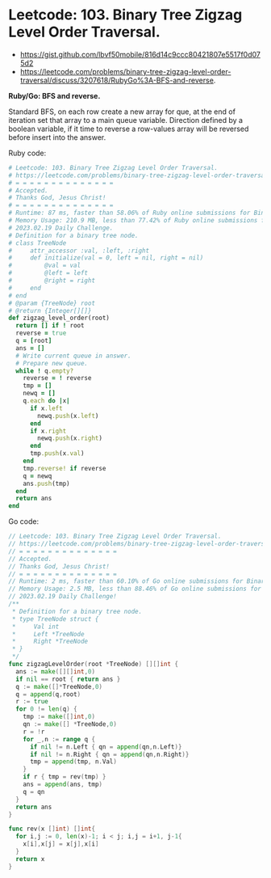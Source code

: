 # Leetcode: 103. Binary Tree Zigzag Level Order Traversal.

- https://gist.github.com/lbvf50mobile/816d14c9ccc80421807e5517f0d075d2
- https://leetcode.com/problems/binary-tree-zigzag-level-order-traversal/discuss/3207618/RubyGo%3A-BFS-and-reverse.

**Ruby/Go: BFS and reverse.**

Standard BFS, on each row create a new array for que, at the end of iteration set that array to a main queue variable. Direction defined by a boolean variable, if it time to reverse a row-values array will be reversed before insert into the answer.

Ruby code:
```Ruby
# Leetcode: 103. Binary Tree Zigzag Level Order Traversal.
# https://leetcode.com/problems/binary-tree-zigzag-level-order-traversal/
# = = = = = = = = = = = = = =
# Accepted.
# Thanks God, Jesus Christ!
# = = = = = = = = = = = = = =
# Runtime: 87 ms, faster than 58.06% of Ruby online submissions for Binary Tree Zigzag Level Order Traversal.
# Memory Usage: 210.9 MB, less than 77.42% of Ruby online submissions for Binary Tree Zigzag Level Order Traversal.
# 2023.02.19 Daily Challenge.
# Definition for a binary tree node.
# class TreeNode
#     attr_accessor :val, :left, :right
#     def initialize(val = 0, left = nil, right = nil)
#         @val = val
#         @left = left
#         @right = right
#     end
# end
# @param {TreeNode} root
# @return {Integer[][]}
def zigzag_level_order(root)
  return [] if ! root
  reverse = true
  q = [root]
  ans = []
  # Write current queue in answer.
  # Prepare new queue.
  while ! q.empty?
    reverse = ! reverse
    tmp = []
    newq = []
    q.each do |x|
      if x.left
        newq.push(x.left)
      end
      if x.right
        newq.push(x.right)
      end
      tmp.push(x.val)
    end
    tmp.reverse! if reverse
    q = newq
    ans.push(tmp)
  end
  return ans
end
```
Go code:
```Go
// Leetcode: 103. Binary Tree Zigzag Level Order Traversal.
// https://leetcode.com/problems/binary-tree-zigzag-level-order-traversal/
// = = = = = = = = = = = = = =
// Accepted.
// Thanks God, Jesus Christ!
// = = = = = = = = = = = = = =
// Runtime: 2 ms, faster than 60.10% of Go online submissions for Binary Tree Zigzag Level Order Traversal.
// Memory Usage: 2.5 MB, less than 88.46% of Go online submissions for Binary Tree Zigzag Level Order Traversal.
// 2023.02.19 Daily Challenge!
/**
 * Definition for a binary tree node.
 * type TreeNode struct {
 *     Val int
 *     Left *TreeNode
 *     Right *TreeNode
 * }
 */
func zigzagLevelOrder(root *TreeNode) [][]int {
  ans := make([][]int,0)
  if nil == root { return ans } 
  q := make([]*TreeNode,0) 
  q = append(q,root)
  r := true
  for 0 != len(q) {
    tmp := make([]int,0)
    qn := make([] *TreeNode,0)
    r = !r
    for _,n := range q {
      if nil != n.Left { qn = append(qn,n.Left)}
      if nil != n.Right { qn = append(qn,n.Right)}
      tmp = append(tmp, n.Val)
    }
    if r { tmp = rev(tmp) }
    ans = append(ans, tmp)
    q = qn
  }
  return ans
}

func rev(x []int) []int{
  for i,j := 0, len(x)-1; i < j; i,j = i+1, j-1{
    x[i],x[j] = x[j],x[i]
  }
  return x
}
```
